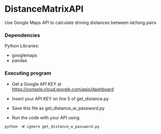 # DistanceMatrixAPI
Use Google Maps API to calculate driving distances between lat/long pairs
### Dependencies

Python Libraries:

* googlemaps
* pandas

### Executing program

* Get a Google API KEY at https://console.cloud.google.com/apis/dashboard

* Insert your API KEY on line 5 of get_distance.py
* Save this file as get_distance_w_password.py
* Run the code with your API using
```
python -W ignore get_distance_w_password.py
```
